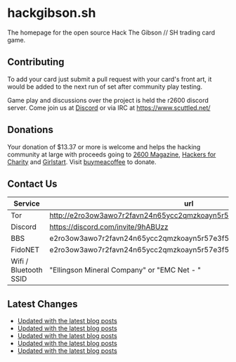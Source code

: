 # hackgibson.sh
The homepage for the open source Hack The Gibson // SH trading card game.


## Contributing

To add your card just submit a pull request with your card's front art, it would be added to the next run of set after community play testing.

Game play and discussions over the project is held the r2600 discord server. Come join us at [Discord](https://discord.com/invite/9hABUzz) or via IRC at https://www.scuttled.net/


## Donations

Your donation of $13.37 or more is welcome and helps the hacking community at large with proceeds going to [2600 Magazine](https://2600.com/), [Hackers for Charity](https://hackersforcharity.org) and [Girlstart](https://girlstart.org).  Visit [buymeacoffee](https://www.buymeacoffee.com/hackgibson.sh) to donate.


## Contact Us

Service | url
-|-
Tor | http://e2ro3ow3awo7r2favn24n65ycc2qmzkoayn5r57e3f56nvjwdcgg32ad.onion
Discord | https://discord.com/invite/9hABUzz
BBS | e2ro3ow3awo7r2favn24n65ycc2qmzkoayn5r57e3f56nvjwdcgg32ad.onion:23
FidoNET | e2ro3ow3awo7r2favn24n65ycc2qmzkoayn5r57e3f56nvjwdcgg32ad.onion:24554
Wifi / Bluetooth SSID | "Ellingson Mineral Company" or "EMC Net - <fidonet address>"

## Latest Changes
<!-- BLOG-POST-LIST:START -->
- [Updated with the latest blog posts](https://github.com/DFW2600/hackgibson.sh/commit/1e339d05b6a9885e8413147fe85f2aee2f45459b)
- [Updated with the latest blog posts](https://github.com/DFW2600/hackgibson.sh/commit/1270e10d71baf59222ddeaa624634cb3d6770e32)
- [Updated with the latest blog posts](https://github.com/DFW2600/hackgibson.sh/commit/d0623c7349470ed0362bf2b0b6417f13dc358637)
- [Updated with the latest blog posts](https://github.com/DFW2600/hackgibson.sh/commit/87eab04a33483d52e508f55c20d2d5426b8551ed)
- [Updated with the latest blog posts](https://github.com/DFW2600/hackgibson.sh/commit/b8f6b3ec5460b3c084692dfe1d045e56442bfbfe)
<!-- BLOG-POST-LIST:END -->
